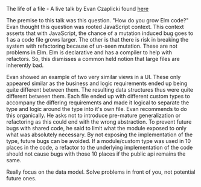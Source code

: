 The life of a file - A live talk by Evan Czaplicki found [here](https://www.youtube.com/watch?v=XpDsk374LDE)

The premise to this talk was this question. "How do you grow Elm code?" Evan thought this question was rooted JavaScript context. This context asserts that with JavaScript, the chance of a mutation induced bug goes to 1 as a code file grows larger. The other is that there is risk in breaking the system with refactoring because of un-seen mutation. These are not problems in Elm. Elm is declarative and has a compiler to help with refactors. So, this dismisses a common held notion that large files are inherently bad. 

Evan showed an example of two very similar views in a UI. These only appeared similar as the business and logic requirements ended up being quite different between them. The resulting data structures thus were quite different between them. Each file ended up with different custom types to accompany the differing requirements and made it logical to separate the type and logic around the type into it's own file. Evan recommends to do this organically. He asks not to introduce pre-mature generalization or refactoring as this could end with the wrong abstraction. To prevent future bugs with shared code, he said to limit what the module exposed to only what was absolutely necessary. By not exposing the implementation of the type, future bugs can be avoided. If a module/custom type was used in 10 places in the code, a refactor to the underlying implementation of the code should not cause bugs with those 10 places if the public api remains the same.

Really focus on the data model. Solve problems in front of you, not potential future ones.
